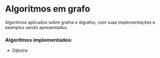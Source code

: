 # Algoritmos em grafo
<p>Algoritmos aplicados sobre grafos e digrafos, com suas implementações e exemplos sendo apresentados.</p>

<h3>Algoritmos implementados:</h3>
<ul>
  <li>Dijkstra</li>
</ul>
